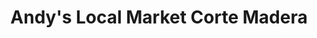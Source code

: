 ---
title: "Andy's Local Market Corte Madera"
url: /corte-madera/andys-local-market-corte-madera/
shop: Feinkost
---